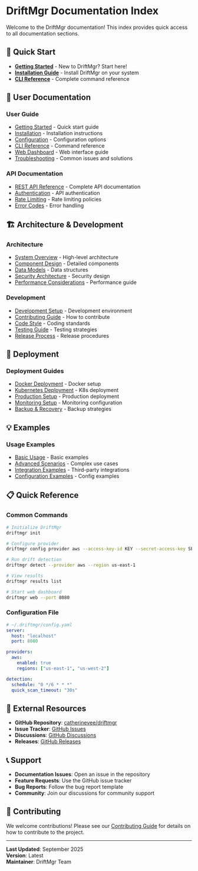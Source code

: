 # DriftMgr Documentation Index

Welcome to the DriftMgr documentation! This index provides quick access to all documentation sections.

## 🚀 Quick Start

- **[Getting Started](user-guide/getting-started.md)** - New to DriftMgr? Start here!
- **[Installation Guide](user-guide/installation.md)** - Install DriftMgr on your system
- **[CLI Reference](user-guide/cli-reference.md)** - Complete command reference

## 📖 User Documentation

### User Guide
- [Getting Started](user-guide/getting-started.md) - Quick start guide
- [Installation](user-guide/installation.md) - Installation instructions
- [Configuration](user-guide/configuration.md) - Configuration options
- [CLI Reference](user-guide/cli-reference.md) - Command reference
- [Web Dashboard](user-guide/web-dashboard.md) - Web interface guide
- [Troubleshooting](user-guide/troubleshooting.md) - Common issues and solutions

### API Documentation
- [REST API Reference](api/rest-api.md) - Complete API documentation
- [Authentication](api/authentication.md) - API authentication
- [Rate Limiting](api/rate-limiting.md) - Rate limiting policies
- [Error Codes](api/error-codes.md) - Error handling

## 🏗️ Architecture & Development

### Architecture
- [System Overview](architecture/system-overview.md) - High-level architecture
- [Component Design](architecture/component-design.md) - Detailed components
- [Data Models](architecture/data-models.md) - Data structures
- [Security Architecture](architecture/security.md) - Security design
- [Performance Considerations](architecture/performance.md) - Performance guide

### Development
- [Development Setup](development/setup.md) - Development environment
- [Contributing Guide](development/contributing.md) - How to contribute
- [Code Style](development/code-style.md) - Coding standards
- [Testing Guide](development/testing.md) - Testing strategies
- [Release Process](development/release-process.md) - Release procedures

## 🚀 Deployment

### Deployment Guides
- [Docker Deployment](deployment/docker.md) - Docker setup
- [Kubernetes Deployment](deployment/kubernetes.md) - K8s deployment
- [Production Setup](deployment/production.md) - Production deployment
- [Monitoring Setup](deployment/monitoring.md) - Monitoring configuration
- [Backup & Recovery](deployment/backup-recovery.md) - Backup strategies

## 💡 Examples

### Usage Examples
- [Basic Usage](examples/basic-usage.md) - Basic examples
- [Advanced Scenarios](examples/advanced-scenarios.md) - Complex use cases
- [Integration Examples](examples/integrations.md) - Third-party integrations
- [Configuration Examples](examples/configuration.md) - Config examples

## 📋 Quick Reference

### Common Commands
```bash
# Initialize DriftMgr
driftmgr init

# Configure provider
driftmgr config provider aws --access-key-id KEY --secret-access-key SECRET

# Run drift detection
driftmgr detect --provider aws --region us-east-1

# View results
driftmgr results list

# Start web dashboard
driftmgr web --port 8080
```

### Configuration File
```yaml
# ~/.driftmgr/config.yaml
server:
  host: "localhost"
  port: 8080

providers:
  aws:
    enabled: true
    regions: ["us-east-1", "us-west-2"]

detection:
  schedule: "0 */6 * * *"
  quick_scan_timeout: "30s"
```

## 🔗 External Resources

- **GitHub Repository**: [catherinevee/driftmgr](https://github.com/catherinevee/driftmgr)
- **Issue Tracker**: [GitHub Issues](https://github.com/catherinevee/driftmgr/issues)
- **Discussions**: [GitHub Discussions](https://github.com/catherinevee/driftmgr/discussions)
- **Releases**: [GitHub Releases](https://github.com/catherinevee/driftmgr/releases)

## 📞 Support

- **Documentation Issues**: Open an issue in the repository
- **Feature Requests**: Use the GitHub issue tracker
- **Bug Reports**: Follow the bug report template
- **Community**: Join our discussions for community support

## 📝 Contributing

We welcome contributions! Please see our [Contributing Guide](development/contributing.md) for details on how to contribute to the project.

---

**Last Updated**: September 2025  
**Version**: Latest  
**Maintainer**: DriftMgr Team
